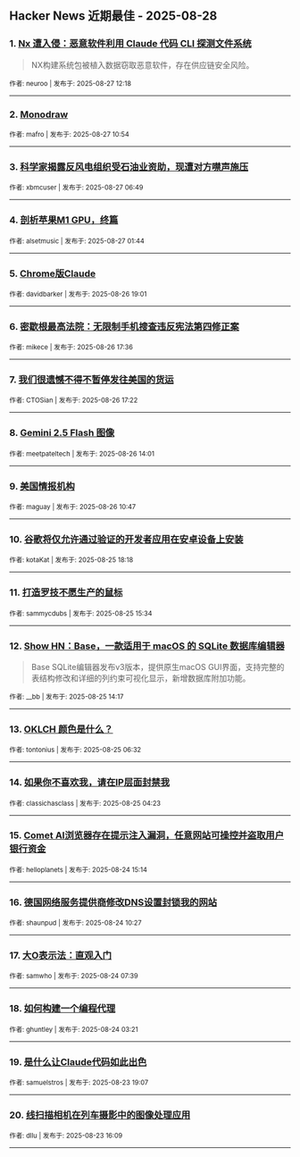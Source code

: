 ## Hacker News 近期最佳 - 2025-08-28


### 1. [Nx 遭入侵：恶意软件利用 Claude 代码 CLI 探测文件系统](https://news.ycombinator.com/item?id=45038653)
> NX构建系统包被植入数据窃取恶意软件，存在供应链安全风险。

<sub>作者: neuroo | 发布于: 2025-08-27 12:18</sub>

---

### 2. [Monodraw](https://news.ycombinator.com/item?id=45037904)

<sub>作者: mafro | 发布于: 2025-08-27 10:54</sub>

---

### 3. [科学家揭露反风电组织受石油业资助，现遭对方噤声施压](https://news.ycombinator.com/item?id=45036231)

<sub>作者: xbmcuser | 发布于: 2025-08-27 06:49</sub>

---

### 4. [剖析苹果M1 GPU，终篇](https://news.ycombinator.com/item?id=45034537)

<sub>作者: alsetmusic | 发布于: 2025-08-27 01:44</sub>

---

### 5. [Chrome版Claude](https://news.ycombinator.com/item?id=45030760)

<sub>作者: davidbarker | 发布于: 2025-08-26 19:01</sub>

---

### 6. [密歇根最高法院：无限制手机搜查违反宪法第四修正案](https://news.ycombinator.com/item?id=45029764)

<sub>作者: mikece | 发布于: 2025-08-26 17:36</sub>

---

### 7. [我们很遗憾不得不暂停发往美国的货运](https://news.ycombinator.com/item?id=45029579)

<sub>作者: CTOSian | 发布于: 2025-08-26 17:22</sub>

---

### 8. [Gemini 2.5 Flash 图像](https://news.ycombinator.com/item?id=45026719)

<sub>作者: meetpateltech | 发布于: 2025-08-26 14:01</sub>

---

### 9. [美国情报机构](https://news.ycombinator.com/item?id=45024786)

<sub>作者: maguay | 发布于: 2025-08-26 10:47</sub>

---

### 10. [谷歌将仅允许通过验证的开发者应用在安卓设备上安装](https://news.ycombinator.com/item?id=45017028)

<sub>作者: kotaKat | 发布于: 2025-08-25 18:18</sub>

---

### 11. [打造罗技不愿生产的鼠标](https://news.ycombinator.com/item?id=45014993)

<sub>作者: sammycdubs | 发布于: 2025-08-25 15:34</sub>

---

### 12. [Show HN：Base，一款适用于 macOS 的 SQLite 数据库编辑器](https://news.ycombinator.com/item?id=45014131)
> Base SQLite编辑器发布v3版本，提供原生macOS GUI界面，支持完整的表结构修改和详细的列约束可视化显示，新增数据库附加功能。

<sub>作者: __bb | 发布于: 2025-08-25 14:17</sub>

---

### 13. [OKLCH 颜色是什么？](https://news.ycombinator.com/item?id=45010876)

<sub>作者: tontonius | 发布于: 2025-08-25 06:32</sub>

---

### 14. [如果你不喜欢我，请在IP层面封禁我](https://news.ycombinator.com/item?id=45010183)

<sub>作者: classichasclass | 发布于: 2025-08-25 04:23</sub>

---

### 15. [Comet AI浏览器存在提示注入漏洞，任意网站可操控并盗取用户银行资金](https://news.ycombinator.com/item?id=45004846)

<sub>作者: helloplanets | 发布于: 2025-08-24 15:14</sub>

---

### 16. [德国网络服务提供商修改DNS设置封锁我的网站](https://news.ycombinator.com/item?id=45003033)

<sub>作者: shaunpud | 发布于: 2025-08-24 10:27</sub>

---

### 17. [大O表示法：直观入门](https://news.ycombinator.com/item?id=45002182)

<sub>作者: samwho | 发布于: 2025-08-24 07:39</sub>

---

### 18. [如何构建一个编程代理](https://news.ycombinator.com/item?id=45001051)

<sub>作者: ghuntley | 发布于: 2025-08-24 03:21</sub>

---

### 19. [是什么让Claude代码如此出色](https://news.ycombinator.com/item?id=44998295)

<sub>作者: samuelstros | 发布于: 2025-08-23 19:07</sub>

---

### 20. [线扫描相机在列车摄影中的图像处理应用](https://news.ycombinator.com/item?id=44996938)

<sub>作者: dllu | 发布于: 2025-08-23 16:09</sub>

---
